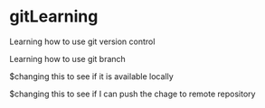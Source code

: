 # gitLearning
Learning how to use git version control


Learning how to use git branch

$changing this to see if it is available locally

$changing this to see if I can push the chage to remote repository


